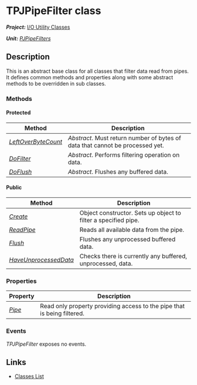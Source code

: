 # TPJPipeFilter class

***Project:*** [I/O Utility Classes](../API.md)

***Unit:*** [_PJPipeFilters_](./PJPipeFilters.md)

## Description

This is an abstract base class for all classes that filter data read from pipes. It defines common methods and properties along with some abstract methods to be overridden in sub classes.

### Methods

#### Protected

| Method | Description |
|--------|-------------|
| [_LeftOverByteCount_](./TPJPipeFilter-LeftOverByteCount.md) | _Abstract_. Must return number of bytes of data that cannot be processed yet. |
| [_DoFilter_](./TPJPipeFilter-DoFilter.md) | _Abstract_. Performs filtering operation on data. |
| [_DoFlush_](./TPJPipeFilter-DoFlush.md) | _Abstract_. Flushes any buffered data. |

#### Public

| Method | Description |
|--------|-------------|
| [_Create_](./TPJPipeFilter-Create.md) | Object constructor. Sets up object to filter a specified pipe. |
| [_ReadPipe_](./TPJPipeFilter-ReadPipe.md) | Reads all available data from the pipe. |
| [_Flush_](./TPJPipeFilter-Flush.md) | Flushes any unprocessed buffered data. |
| [_HaveUnprocessedData_](./TPJPipeFilter-HaveUnprocessedData.md) | Checks there is currently any buffered, unprocessed, data. |

### Properties

| Property | Description |
|----------|-------------|
| [_Pipe_](./TPJPipeFilter-Pipe.md) | Read only property providing access to the pipe that is being filtered. |

### Events

_TPJPipeFilter_ exposes no events.

## Links

* [Classes List](./Classes.md)
